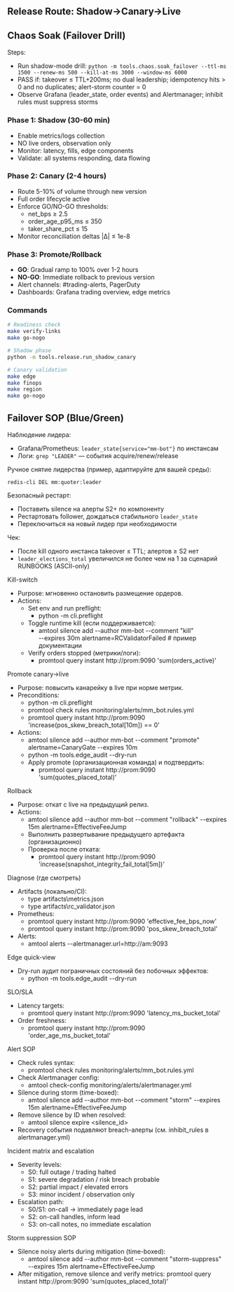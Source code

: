 ## Release Route: Shadow→Canary→Live

## Chaos Soak (Failover Drill)

Steps:
- Run shadow-mode drill: `python -m tools.chaos.soak_failover --ttl-ms 1500 --renew-ms 500 --kill-at-ms 3000 --window-ms 6000`
- PASS if: takeover ≤ TTL+200ms; no dual leadership; idempotency hits > 0 and no duplicates; alert-storm counter = 0
- Observe Grafana (leader_state, order events) and Alertmanager; inhibit rules must suppress storms

### Phase 1: Shadow (30-60 min)
- Enable metrics/logs collection
- NO live orders, observation only  
- Monitor: latency, fills, edge components
- Validate: all systems responding, data flowing

### Phase 2: Canary (2-4 hours)
- Route 5-10% of volume through new version
- Full order lifecycle active
- Enforce GO/NO-GO thresholds:
  - net_bps ≥ 2.5
  - order_age_p95_ms ≤ 350
  - taker_share_pct ≤ 15
- Monitor reconciliation deltas |Δ| ≤ 1e-8

### Phase 3: Promote/Rollback
- **GO**: Gradual ramp to 100% over 1-2 hours
- **NO-GO**: Immediate rollback to previous version
- Alert channels: #trading-alerts, PagerDuty
- Dashboards: Grafana trading overview, edge metrics

### Commands
```bash
# Readiness check
make verify-links
make go-nogo

# Shadow phase
python -m tools.release.run_shadow_canary

# Canary validation  
make edge
make finops
make region
make go-nogo
```

## Failover SOP (Blue/Green)

Наблюдение лидера:
- Grafana/Prometheus: `leader_state{service="mm-bot"}` по инстансам
- Логи: `grep "LEADER"` — события acquire/renew/release

Ручное снятие лидерства (пример, адаптируйте для вашей среды):
```
redis-cli DEL mm:quoter:leader
```

Безопасный рестарт:
- Поставить silence на алерты S2+ по компоненту
- Рестартовать follower, дождаться стабильного `leader_state`
- Переключиться на новый лидер при необходимости

Чек:
- После kill одного инстанса takeover ≤ TTL; алертов ≥ S2 нет
- `leader_elections_total` увеличился не более чем на 1 за сценарий
RUNBOOKS (ASCII-only)

Kill-switch
- Purpose: мгновенно остановить размещение ордеров.
- Actions:
  - Set env and run preflight:
    - python -m cli.preflight
  - Toggle runtime kill (если поддерживается):
    - amtool silence add --author mm-bot --comment "kill" \
      --expires 30m alertname=RCValidatorFailed  # пример документации
  - Verify orders stopped (метрики/логи):
    - promtool query instant http://prom:9090 'sum(orders_active)'

Promote canary→live
- Purpose: повысить канарейку в live при норме метрик.
- Preconditions:
  - python -m cli.preflight
  - promtool check rules monitoring/alerts/mm_bot.rules.yml
  - promtool query instant http://prom:9090 'increase(pos_skew_breach_total[10m]) == 0'
- Actions:
  - amtool silence add --author mm-bot --comment "promote" alertname=CanaryGate --expires 10m
  - python -m tools.edge_audit --dry-run
  - Apply promote (организационная команда) и подтвердить:
    - promtool query instant http://prom:9090 'sum(quotes_placed_total)'

Rollback
- Purpose: откат с live на предыдущий релиз.
- Actions:
  - amtool silence add --author mm-bot --comment "rollback" --expires 15m alertname=EffectiveFeeJump
  - Выполнить развертывание предыдущего артефакта (организационно)
  - Проверка после отката:
    - promtool query instant http://prom:9090 'increase(snapshot_integrity_fail_total[5m])'

Diagnose (где смотреть)
- Artifacts (локально/CI):
  - type artifacts\metrics.json
  - type artifacts\rc_validator.json
- Prometheus:
  - promtool query instant http://prom:9090 'effective_fee_bps_now'
  - promtool query instant http://prom:9090 'pos_skew_breach_total'
- Alerts:
  - amtool alerts --alertmanager.url=http://am:9093

Edge quick-view
- Dry-run аудит пограничных состояний без побочных эффектов:
  - python -m tools.edge_audit --dry-run

SLO/SLA
- Latency targets:
  - promtool query instant http://prom:9090 'latency_ms_bucket_total'
- Order freshness:
  - promtool query instant http://prom:9090 'order_age_ms_bucket_total'

Alert SOP
- Check rules syntax:
  - promtool check rules monitoring/alerts/mm_bot.rules.yml
- Check Alertmanager config:
  - amtool check-config monitoring/alerts/alertmanager.yml
- Silence during storm (time-boxed):
  - amtool silence add --author mm-bot --comment "storm" --expires 15m alertname=EffectiveFeeJump
- Remove silence by ID when resolved:
  - amtool silence expire <silence_id>
 - Recovery события подавляют breach-алерты (см. inhibit_rules в alertmanager.yml)

Incident matrix and escalation
- Severity levels:
  - S0: full outage / trading halted
  - S1: severe degradation / risk breach probable
  - S2: partial impact / elevated errors
  - S3: minor incident / observation only
- Escalation path:
  - S0/S1: on-call → immediately page lead
  - S2: on-call handles, inform lead
  - S3: on-call notes, no immediate escalation

Storm suppression SOP
- Silence noisy alerts during mitigation (time-boxed):
  - amtool silence add --author mm-bot --comment "storm-suppress" \
    --expires 15m alertname=EffectiveFeeJump
- After mitigation, remove silence and verify metrics: promtool query instant http://prom:9090 'sum(quotes_placed_total)'


